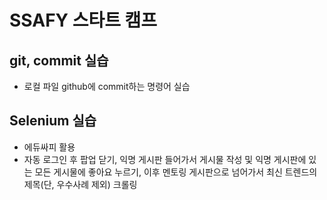 # SSAFY 스타트 캠프

## git, commit 실습
- 로컬 파일 github에 commit하는 명령어 실습

## Selenium 실습
- 에듀싸피 활용
- 자동 로그인 후 팝업 닫기, 익명 게시판 들어가서 게시물 작성 및 익명 게시판에 있는 모든 게시물에 좋아요 누르기, 이후 멘토링 게시판으로 넘어가서 최신 트렌드의 제목(단, 우수사례 제외) 크롤링
